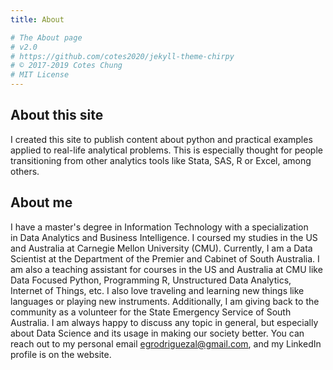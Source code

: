```yaml
---
title: About

# The About page
# v2.0
# https://github.com/cotes2020/jekyll-theme-chirpy
# © 2017-2019 Cotes Chung
# MIT License
---
```


## About this site
I created this site to publish content about python and practical examples applied to real-life analytical problems. This is especially thought for people transitioning from other analytics tools like Stata, SAS, R or Excel, among others.

## About me
I have a master's degree in Information Technology with a specialization in Data Analytics and Business Intelligence. I coursed my studies in the US and Australia at Carnegie Mellon University (CMU). Currently, I am a Data Scientist at the Department of the Premier and Cabinet of South Australia. I am also a teaching assistant for courses in the US and Australia at CMU like Data Focused Python, Programming R, Unstructured Data Analytics, Internet of Things, etc. I also love traveling and learning new things like languages or playing new instruments. Additionally, I am giving back to the community as a volunteer for the State Emergency Service of South Australia. I am always happy to discuss any topic in general, but especially about Data Science and its usage in making our society better. You can reach out to my personal email egrodriguezal@gmail.com, and my LinkedIn profile is on the website.